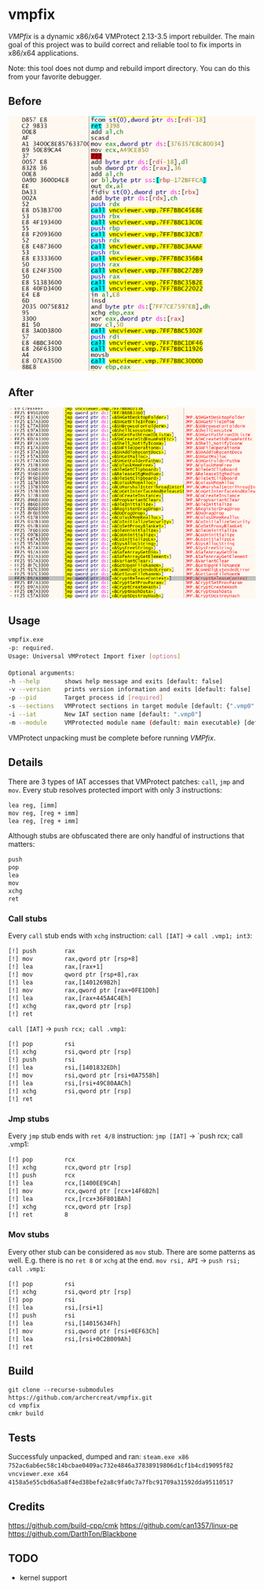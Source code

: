 # vmpfix
*VMPfix* is a dynamic x86/x64 VMProtect 2.13-3.5 import rebuilder.
The main goal of this project was to build correct and reliable tool to fix imports in x86/x64 applications.

Note: this tool does not dump and rebuild import directory. You can do this from your favorite debugger.

## Before
![](media/before.png) 

## After
![](media/after.png)

## Usage
```bash
vmpfix.exe
-p: required.
Usage: Universal VMProtect Import fixer [options]

Optional arguments:
-h --help       shows help message and exits [default: false]
-v --version    prints version information and exits [default: false]
-p --pid        Target process id [required]
-s --sections   VMProtect sections in target module [default: {".vmp0" ".vmp1" ".be1" ".be0"}]
-i --iat        New IAT section name [default: ".vmp0"]
-m --module     VMProtected module name (default: main executable) [default: ""]
```

VMProtect unpacking must be complete before running *VMPfix*.

## Details
There are 3 types of IAT accesses that VMProtect patches: `call`, `jmp` and `mov`.
Every stub resolves protected import with only 3 instructions:
```
lea reg, [imm]
mov reg, [reg + imm]
lea reg, [reg + imm]
```
Although stubs are obfuscated there are only handful of instructions that matters:
```
push
pop
lea
mov
xchg
ret
```
### Call stubs
Every `call` stub ends with `xchg` instruction:
`call [IAT]` -> `call .vmp1; int3`:
```
[!] push        rax
[!] mov         rax,qword ptr [rsp+8]
[!] lea         rax,[rax+1]
[!] mov         qword ptr [rsp+8],rax
[!] lea         rax,[1401269B2h]
[!] mov         rax,qword ptr [rax+0FE1D0h]
[!] lea         rax,[rax+445A4C4Eh]
[!] xchg        rax,qword ptr [rsp]
[!] ret
```
`call [IAT]` -> `push rcx; call .vmp1`:
```
[!] pop         rsi
[!] xchg        rsi,qword ptr [rsp]
[!] push        rsi
[!] lea         rsi,[1401832EDh]
[!] mov         rsi,qword ptr [rsi+0A7558h]
[!] lea         rsi,[rsi+49C80AACh]
[!] xchg        rsi,qword ptr [rsp]
[!] ret
```
### Jmp stubs
Every `jmp` stub ends with `ret 4/8` instruction:
`jmp [IAT]` -> `push rcx; call .vmp1:
```
[!] pop         rcx
[!] xchg        rcx,qword ptr [rsp]
[!] push        rcx
[!] lea         rcx,[1400EE9C4h]
[!] mov         rcx,qword ptr [rcx+14F6B2h]
[!] lea         rcx,[rcx+36F801BAh]
[!] xchg        rcx,qword ptr [rsp]
[!] ret         8
```
### Mov stubs
Every other stub can be considered as `mov` stub. There are some patterns as well. E.g. there is no `ret 8` or `xchg` at the end.
`mov rsi, API` -> `push rsi; call .vmp1`:
```
[!] pop         rsi
[!] xchg        rsi,qword ptr [rsp]
[!] pop         rsi
[!] lea         rsi,[rsi+1]
[!] push        rsi
[!] lea         rsi,[14015634Fh]
[!] mov         rsi,qword ptr [rsi+0EF63Ch]
[!] lea         rsi,[rsi+0C2B009Ah]
[!] ret
```

## Build
```
git clone --recurse-submodules https://github.com/archercreat/vmpfix.git
cd vmpfix
cmkr build
```

## Tests
Successfuly unpacked, dumped and ran:
`steam.exe x86 752ac6ab6ec58c14bcbae0409ac732e4846a37838919806d1cf1b4cd19095f82`
`vncviewer.exe x64 4158a5e55cbd6a5a8f4ed38befe2a8c9fa0c7a7fbc91709a31592dda95110517`

## Credits
https://github.com/build-cpp/cmk
https://github.com/can1357/linux-pe
https://github.com/DarthTon/Blackbone
## TODO
- kernel support